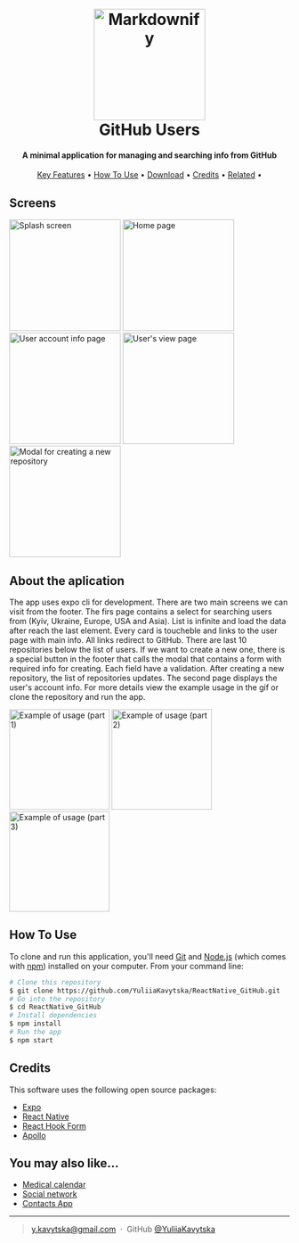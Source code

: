 <h1 align="center">
  <br>
  <a href="https://github.com/YuliiaKavytska"><img src="https://i.ibb.co/7Q4crhX/images.png" alt="Markdownify" width="200"></a>
  <br>
  GitHub Users
  <br>
</h1>

<h4 align="center">A minimal application for managing and searching info from GitHub</h4>

<p align="center">
  <a href="#screens">Key Features</a> •
  <a href="#about-the-aplication">How To Use</a> •
  <a href="#how-to-use">Download</a> •
  <a href="#credits">Credits</a> •
  <a href="#related">Related</a> •
</p>

## Screens

<img src="https://i.ibb.co/qsQ5zj4/9-B998-F12-4907-4-B5-D-BEE4-2-B18-FC3779-CA.png" alt="Splash screen" width="200"/>
<img src="https://i.ibb.co/QmVJhHs/354-BB29-C-B0-A5-443-F-B35-E-D15-D80-ED7-B1-E.png" alt="Home page" width="200"/>
<img src="https://i.ibb.co/DQmWtPT/6-D88-E8-F6-3525-4-E51-BCEE-BD7-DB41-A8-F71.png" alt="User account info page" width="200"/>
<img src="https://i.ibb.co/WycjW2m/C7439-E2-B-BBDB-4-F27-AB61-CC258-E2419-A6.png" alt="User's view page" width="200"/>
<img src="https://i.ibb.co/TqYxVzp/BA6-AC6-A6-D7-B1-44-A7-9-F00-6-DC71217-E9-D5.png" alt="Modal for creating a new repository" width="200"/>

## About the aplication

The app uses expo cli for development.
There are two main screens we can visit from the footer.
The firs page contains a select for searching users from (Kyiv, Ukraine, Europe, USA and Asia).
List is infinite and load the data after reach the last element. Every card is toucheble and links to the user page with main info.
All links redirect to GitHub.
There are last 10 repositories below the list of users. If we want to create a new one, there is a special button in the footer that calls the modal that contains a form with required info for creating. Each field have a validation. After creating a new repository, the list of repositories updates.
The second page displays the user's account info.
For more details view the example usage in the gif or clone the repository and run the app.

<img src="https://i.ibb.co/xj7WPrb/9-DD531-B5-A052-4-AF7-B3-B1-C0-AB6-A147-CC3.gif" alt="Example of usage (part 1)" width="180"/>
<img src="https://i.ibb.co/7JpMmF5/0-AAB4-ADE-BF52-4736-B7-C1-4723039-ABCED.gif" alt="Example of usage (part 2)" width="180"/>
<img src="https://i.ibb.co/y4gNc7F/5882-C252-D641-4-C30-A132-928-D41-EE3827.gif" alt="Example of usage (part 3)" width="180"/>

## How To Use

To clone and run this application, you'll need [Git](https://git-scm.com) and [Node.js](https://nodejs.org/en/download/) (which comes with [npm](http://npmjs.com)) installed on your computer. From your command line:

```bash
# Clone this repository
$ git clone https://github.com/YuliiaKavytska/ReactNative_GitHub.git
# Go into the repository
$ cd ReactNative_GitHub
# Install dependencies
$ npm install
# Run the app
$ npm start
```

## Credits

This software uses the following open source packages:

- [Expo](https://expo.dev/)
- [React Native](https://reactnative.dev/)
- [React Hook Form](https://react-hook-form.com/)
- [Apollo](https://www.apollographql.com/)


## You may also like...

- [Medical calendar](https://github.com/YuliiaKavytska/medical-calendar)
- [Social network](https://github.com/YuliiaKavytska/ReactSocialNetwork)
- [Contacts App](https://github.com/YuliiaKavytska/GeekHub-Contacts-App)

---

> [y.kavytska@gmail.com](mailto:y.kavytska@gmail.com) &nbsp;&middot;&nbsp;
> GitHub [@YuliiaKavytska](https://github.com/YuliiaKavytska)